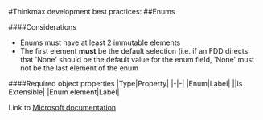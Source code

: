 #Thinkmax development best practices:
##Enums 

####Considerations
<ul>
    <li>Enums must have at least 2 immutable elements</li>
    <li>The first element <b>must</b> be the default selection (i.e. if an FDD directs that 'None' should be the default value for the enum field, 'None' must not be the last element of the enum</li>
</ul>
####Required object properties
|Type|Property|
|-|-|
|Enum|Label|
||Is Extensible|
|Enum element|Label|

Link to <a href="https://learn.microsoft.com/en-us/dynamics365/fin-ops-core/dev-itpro/dev-ref/xpp-data-primitive#enum">Microsoft documentation</a>
